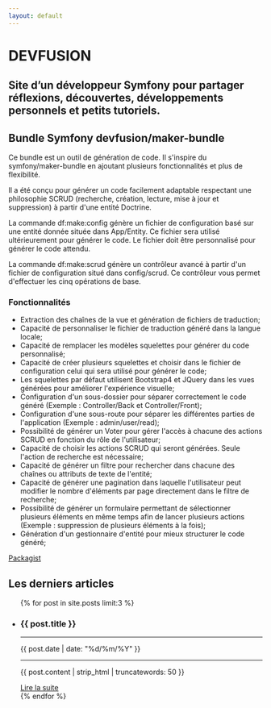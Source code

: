 ```yaml
---
layout: default
---
```

<main role="main">
  <div class="banner">
    <div class="container">
      <div class="bg-black"></div>
        <div class="middle">
            <h1 class="text-white">DEVFUSION</h1>
            <div class="shape white center"></div>
            <h2 class="h5 text-white">
              Site d’un développeur Symfony pour partager réflexions, découvertes, 
              développements personnels et petits tutoriels.
            </h2>
        </div>
    </div>
  </div>
  <section class="section-padding">
    <div class="container">
        <div class="row">
            <div class="col-lg-8">
              <h2>Bundle Symfony devfusion/maker-bundle</h2>
              <div class="shape left"></div>
              <div class="text-justify">
                <p>Ce bundle est un outil de génération de code. Il s'inspire du symfony/maker-bundle en ajoutant plusieurs fonctionnalités et plus de flexibilité.</p>
                <p>Il a été conçu pour générer un code facilement adaptable respectant une philosophie SCRUD (recherche, création, lecture, mise à jour et suppression) à partir d'une entité Doctrine.</p>
                <p>La commande df:make:config génère un fichier de configuration basé sur une entité donnée située dans App/Entity. Ce fichier sera utilisé ultérieurement pour générer le code. Le fichier doit être personnalisé pour générer le code attendu.</p>
                <p>La commande df:make:scrud génère un contrôleur avancé à partir d'un fichier de configuration situé dans config/scrud. Ce contrôleur vous permet d'effectuer les cinq opérations de base.</p>
              </div>
              <h3>Fonctionnalités</h3>
              <div class="shape left"></div>
              <ul class="list-unstyled text-justify">
                  <li>Extraction des chaînes de la vue et génération de fichiers de traduction;</li>
                  <li>Capacité de personnaliser le fichier de traduction généré dans la langue locale;</li>
                  <li>Capacité de remplacer les modèles squelettes pour générer du code personnalisé;</li>
                  <li>Capacité de créer plusieurs squelettes et choisir dans le fichier de configuration celui qui sera utilisé pour générer le code;</li>
                  <li>Les squelettes par défaut utilisent Bootstrap4 et JQuery dans les vues générées pour améliorer l'expérience visuelle;</li>
                  <li>Configuration d'un sous-dossier pour séparer correctement le code généré (Exemple : Controller/Back et Controller/Front);</li>
                  <li>Configuration d'une sous-route pour séparer les différentes parties de l'application (Exemple : admin/user/read);</li>
                  <li>Possibilité de générer un Voter pour gérer l'accès à chacune des actions SCRUD en fonction du rôle de l'utilisateur;</li>
                  <li>Capacité de choisir les actions SCRUD qui seront générées. Seule l'action de recherche est nécessaire;</li>
                  <li>Capacité de générer un filtre pour rechercher dans chacune des chaînes ou attributs de texte de l'entité;</li>
                  <li>Capacité de générer une pagination dans laquelle l'utilisateur peut modifier le nombre d'éléments par page directement dans le filtre de recherche;</li>
                  <li>Possibilité de générer un formulaire permettant de sélectionner plusieurs éléments en même temps afin de lancer plusieurs actions (Exemple : suppression de plusieurs éléments à la fois);</li>
                  <li>Génération d'un gestionnaire d'entité pour mieux structurer le code généré;</li>
              </ul>
              <a class="btn btn-default btn-block" href="https://packagist.org/packages/devfusion/maker-bundle" role="button">Packagist</a>
            </div>
            <div class="col-lg-4">
              <div class="jumbotron">
                <h2 class="h3">Les derniers articles</h2>
                 <div class="shape left"></div>
                <ul class="list-unstyled post-list">
                  {% for post in site.posts limit:3 %}
                    <li class="text-justify">
                      <h3 class="h5">{{ post.title }}</h3>
                      <hr>
                      <span class="post-meta"><i class="far fa-calendar-minus"></i> {{ post.date | date: "%d/%m/%Y"  }}</span>
                      <hr>
                      <p>{{ post.content | strip_html | truncatewords: 50 }}</p>
                      <a href="{{ post.url }}" class="btn btn-default btn-block" role="button">Lire la suite</a>
                    </li>
                  {% endfor %}
                </ul>
              </div>
            </div>
        </div>
    </div>
  </section>
</main>